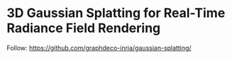 # 3D Gaussian Splatting for Real-Time Radiance Field Rendering

Follow: https://github.com/graphdeco-inria/gaussian-splatting/
